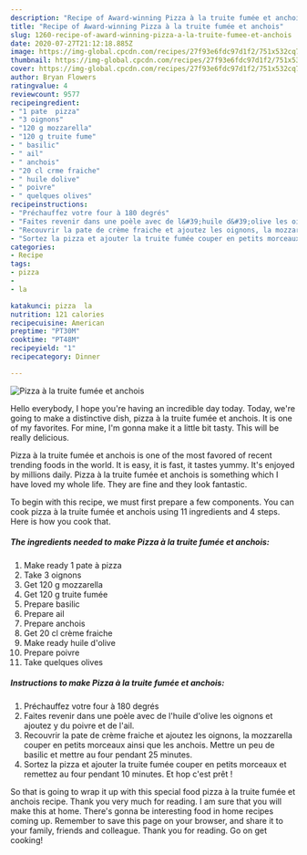 ```yaml
---
description: "Recipe of Award-winning Pizza à la truite fumée et anchois"
title: "Recipe of Award-winning Pizza à la truite fumée et anchois"
slug: 1260-recipe-of-award-winning-pizza-a-la-truite-fumee-et-anchois
date: 2020-07-27T21:12:18.885Z
image: https://img-global.cpcdn.com/recipes/27f93e6fdc97d1f2/751x532cq70/pizza-a-la-truite-fumee-et-anchois-photo-principale-de-la-recette.jpg
thumbnail: https://img-global.cpcdn.com/recipes/27f93e6fdc97d1f2/751x532cq70/pizza-a-la-truite-fumee-et-anchois-photo-principale-de-la-recette.jpg
cover: https://img-global.cpcdn.com/recipes/27f93e6fdc97d1f2/751x532cq70/pizza-a-la-truite-fumee-et-anchois-photo-principale-de-la-recette.jpg
author: Bryan Flowers
ratingvalue: 4
reviewcount: 9577
recipeingredient:
- "1 pate  pizza"
- "3 oignons"
- "120 g mozzarella"
- "120 g truite fume"
- " basilic"
- " ail"
- " anchois"
- "20 cl crme fraiche"
- " huile dolive"
- " poivre"
- " quelques olives"
recipeinstructions:
- "Préchauffez votre four à 180 degrés"
- "Faites revenir dans une poèle avec de l&#39;huile d&#39;olive les oignons et ajoutez y du poivre et de l&#39;ail."
- "Recouvrir la pate de crème fraiche et ajoutez les oignons, la mozzarella couper en petits morceaux ainsi que les anchois. Mettre un peu de basilic et mettre au four pendant 25 minutes."
- "Sortez la pizza et ajouter la truite fumée couper en petits morceaux et remettez au four pendant 10 minutes. Et hop c&#39;est prêt !"
categories:
- Recipe
tags:
- pizza
- 
- la

katakunci: pizza  la 
nutrition: 121 calories
recipecuisine: American
preptime: "PT30M"
cooktime: "PT48M"
recipeyield: "1"
recipecategory: Dinner

---
```



![Pizza à la truite fumée et anchois](https://img-global.cpcdn.com/recipes/27f93e6fdc97d1f2/751x532cq70/pizza-a-la-truite-fumee-et-anchois-photo-principale-de-la-recette.jpg)

Hello everybody, I hope you're having an incredible day today. Today, we're going to make a distinctive dish, pizza à la truite fumée et anchois. It is one of my favorites. For mine, I'm gonna make it a little bit tasty. This will be really delicious.

Pizza à la truite fumée et anchois is one of the most favored of recent trending foods in the world. It is easy, it is fast, it tastes yummy. It's enjoyed by millions daily. Pizza à la truite fumée et anchois is something which I have loved my whole life. They are fine and they look fantastic.




To begin with this recipe, we must first prepare a few components. You can cook pizza à la truite fumée et anchois using 11 ingredients and 4 steps. Here is how you cook that.

<!--inarticleads1-->

##### The ingredients needed to make Pizza à la truite fumée et anchois:

1. Make ready 1 pate à pizza
1. Take 3 oignons
1. Get 120 g mozzarella
1. Get 120 g truite fumée
1. Prepare  basilic
1. Prepare  ail
1. Prepare  anchois
1. Get 20 cl crème fraiche
1. Make ready  huile d&#39;olive
1. Prepare  poivre
1. Take  quelques olives




<!--inarticleads2-->

##### Instructions to make Pizza à la truite fumée et anchois:

1. Préchauffez votre four à 180 degrés
1. Faites revenir dans une poèle avec de l&#39;huile d&#39;olive les oignons et ajoutez y du poivre et de l&#39;ail.
1. Recouvrir la pate de crème fraiche et ajoutez les oignons, la mozzarella couper en petits morceaux ainsi que les anchois. Mettre un peu de basilic et mettre au four pendant 25 minutes.
1. Sortez la pizza et ajouter la truite fumée couper en petits morceaux et remettez au four pendant 10 minutes. Et hop c&#39;est prêt !




So that is going to wrap it up with this special food pizza à la truite fumée et anchois recipe. Thank you very much for reading. I am sure that you will make this at home. There's gonna be interesting food in home recipes coming up. Remember to save this page on your browser, and share it to your family, friends and colleague. Thank you for reading. Go on get cooking!
